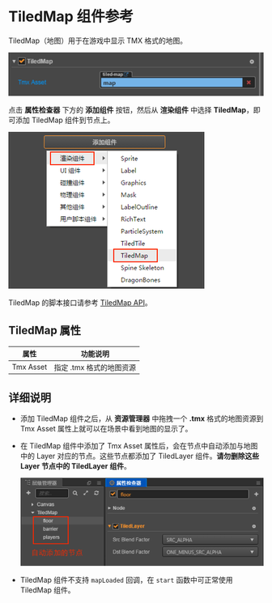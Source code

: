 # TiledMap 组件参考

TiledMap（地图）用于在游戏中显示 TMX 格式的地图。

![tiledmap-component](tiledmap/tiledmap-component.png)

点击 **属性检查器** 下方的 **添加组件** 按钮，然后从 **渲染组件** 中选择 **TiledMap**，即可添加 TiledMap 组件到节点上。

![](./tiledmap/add_tiledmap.png)

TiledMap 的脚本接口请参考 [TiledMap API](../../../api/zh/classes/TiledMap.html)。

## TiledMap 属性

| 属性 |   功能说明
| -------------- | ----------- |
| Tmx Asset | 指定 .tmx 格式的地图资源 |

## 详细说明

- 添加 TiledMap 组件之后，从 **资源管理器** 中拖拽一个 **.tmx** 格式的地图资源到 Tmx Asset 属性上就可以在场景中看到地图的显示了。
- 在 TiledMap 组件中添加了 Tmx Asset 属性后，会在节点中自动添加与地图中的 Layer 对应的节点。这些节点都添加了 TiledLayer 组件。**请勿删除这些 Layer 节点中的 TiledLayer 组件**。

  ![](./tiledmap/tiledlayer.png)
- TiledMap 组件不支持 `mapLoaded` 回调，在 `start` 函数中可正常使用 TiledMap 组件。
